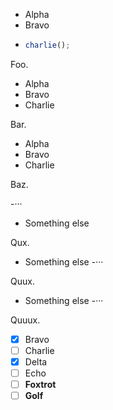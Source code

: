 -   Alpha
-   Bravo
-   ```js
    charlie();
    ```

Foo.

-   Alpha
-   Bravo
-   Charlie

Bar.

-   Alpha
-   Bravo
-   Charlie

Baz.

-···
-   Something else

Qux.

-   Something else
-···

Quux.

-   Something else
-···

Quuux.

-   [x] Bravo
-   [ ] Charlie
-   [x] Delta
-   [ ] Echo
-   [ ] **Foxtrot**
-   [ ] **Golf**
